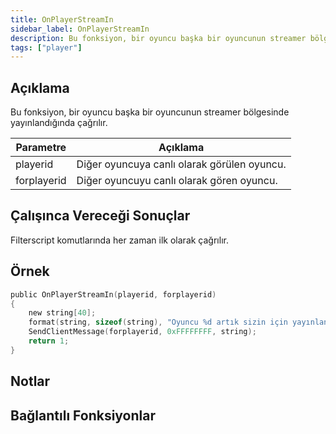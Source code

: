 ```yaml
---
title: OnPlayerStreamIn
sidebar_label: OnPlayerStreamIn
description: Bu fonksiyon, bir oyuncu başka bir oyuncunun streamer bölgesinde yayınlandığında çağrılır. 
tags: ["player"]
---
```


## Açıklama

Bu fonksiyon, bir oyuncu başka bir oyuncunun streamer bölgesinde yayınlandığında çağrılır. 

| Parametre   | Açıklama                                                |
| ----------- | ------------------------------------------------------- |
| playerid    | Diğer oyuncuya canlı olarak görülen oyuncu.             |
| forplayerid | Diğer oyuncuyu canlı olarak gören oyuncu.               |

## Çalışınca Vereceği Sonuçlar

Filterscript komutlarında her zaman ilk olarak çağrılır. 

## Örnek

```c
public OnPlayerStreamIn(playerid, forplayerid)
{
    new string[40];
    format(string, sizeof(string), "Oyuncu %d artık sizin için yayınlanıyor.", playerid);
    SendClientMessage(forplayerid, 0xFFFFFFFF, string);
    return 1;
}
```

## Notlar

<TipNPCCallbacks />

## Bağlantılı Fonksiyonlar
